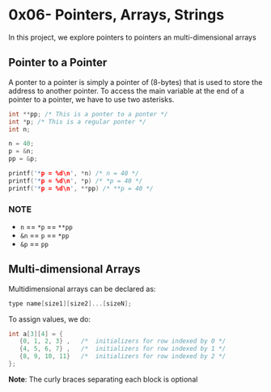 # 0x06- Pointers, Arrays, Strings
In this project, we explore pointers to pointers an multi-dimensional arrays

## Pointer to a Pointer
A ponter to a pointer is simply a pointer of (8-bytes) that is used to store the address to another pointer. To access the main variable at the end of a pointer to a pointer, we have to use two asterisks.

```c
int **pp; /* This is a ponter to a ponter */
int *p; /* This is a regular ponter */
int n;

n = 40;
p = &n;
pp = &p;

printf('*p = %d\n', *n) /* n = 40 */
printf('*p = %d\n', *p) /* *p = 40 */
printf('*p = %d\n', **pp) /* **p = 40 */
```

### NOTE
* `n` == `*p` == `**pp`
* `&n` == `p` == `*pp`
* `&p` == `pp`

## Multi-dimensional Arrays
Multidimensional arrays can be declared as:
```c
type name[size1][size2]...[sizeN];
```
To assign values, we do:
```c
int a[3][4] = {  
   {0, 1, 2, 3} ,   /*  initializers for row indexed by 0 */
   {4, 5, 6, 7} ,   /*  initializers for row indexed by 1 */
   {8, 9, 10, 11}   /*  initializers for row indexed by 2 */
};
```
**Note**: The curly braces separating each block is optional
